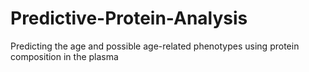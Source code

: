 # Predictive-Protein-Analysis
Predicting the age and possible age-related phenotypes using protein composition in the plasma
